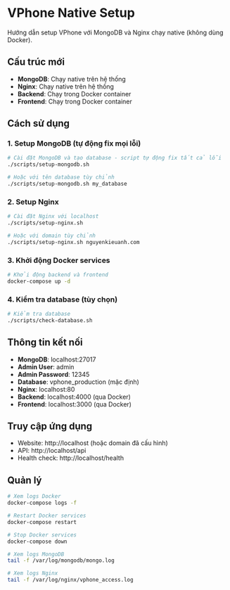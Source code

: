 # VPhone Native Setup

Hướng dẫn setup VPhone với MongoDB và Nginx chạy native (không dùng Docker).

## Cấu trúc mới

- **MongoDB**: Chạy native trên hệ thống
- **Nginx**: Chạy native trên hệ thống  
- **Backend**: Chạy trong Docker container
- **Frontend**: Chạy trong Docker container

## Cách sử dụng

### 1. Setup MongoDB (tự động fix mọi lỗi)

```bash
# Cài đặt MongoDB và tạo database - script tự động fix tất cả lỗi
./scripts/setup-mongodb.sh

# Hoặc với tên database tùy chỉnh
./scripts/setup-mongodb.sh my_database
```

### 2. Setup Nginx

```bash
# Cài đặt Nginx với localhost
./scripts/setup-nginx.sh

# Hoặc với domain tùy chỉnh
./scripts/setup-nginx.sh nguyenkieuanh.com
```

### 3. Khởi động Docker services

```bash
# Khởi động backend và frontend
docker-compose up -d
```

### 4. Kiểm tra database (tùy chọn)

```bash
# Kiểm tra database
./scripts/check-database.sh
```

## Thông tin kết nối

- **MongoDB**: localhost:27017
- **Admin User**: admin
- **Admin Password**: 12345
- **Database**: vphone_production (mặc định)
- **Nginx**: localhost:80
- **Backend**: localhost:4000 (qua Docker)
- **Frontend**: localhost:3000 (qua Docker)

## Truy cập ứng dụng

- Website: http://localhost (hoặc domain đã cấu hình)
- API: http://localhost/api
- Health check: http://localhost/health

## Quản lý

```bash
# Xem logs Docker
docker-compose logs -f

# Restart Docker services
docker-compose restart

# Stop Docker services
docker-compose down

# Xem logs MongoDB
tail -f /var/log/mongodb/mongo.log

# Xem logs Nginx
tail -f /var/log/nginx/vphone_access.log
``` 